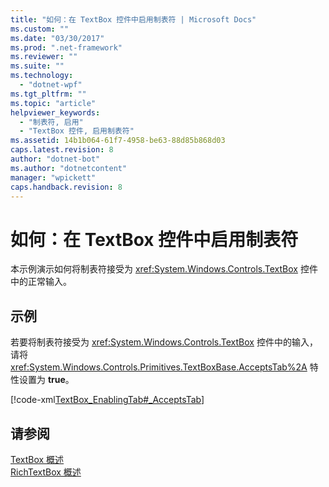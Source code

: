 ```yaml
---
title: "如何：在 TextBox 控件中启用制表符 | Microsoft Docs"
ms.custom: ""
ms.date: "03/30/2017"
ms.prod: ".net-framework"
ms.reviewer: ""
ms.suite: ""
ms.technology: 
  - "dotnet-wpf"
ms.tgt_pltfrm: ""
ms.topic: "article"
helpviewer_keywords: 
  - "制表符, 启用"
  - "TextBox 控件, 启用制表符"
ms.assetid: 14b1b064-61f7-4958-be63-88d85b868d03
caps.latest.revision: 8
author: "dotnet-bot"
ms.author: "dotnetcontent"
manager: "wpickett"
caps.handback.revision: 8
---
```

# 如何：在 TextBox 控件中启用制表符
本示例演示如何将制表符接受为 <xref:System.Windows.Controls.TextBox> 控件中的正常输入。  
  
## 示例  
 若要将制表符接受为 <xref:System.Windows.Controls.TextBox> 控件中的输入，请将 <xref:System.Windows.Controls.Primitives.TextBoxBase.AcceptsTab%2A> 特性设置为 **true**。  
  
 [!code-xml[TextBox_EnablingTab#_AcceptsTab](../../../../samples/snippets/csharp/VS_Snippets_Wpf/TextBox_EnablingTab/CS/Window1.xaml#_acceptstab)]  
  
## 请参阅  
 [TextBox 概述](../../../../docs/framework/wpf/controls/textbox-overview.md)   
 [RichTextBox 概述](../../../../docs/framework/wpf/controls/richtextbox-overview.md)